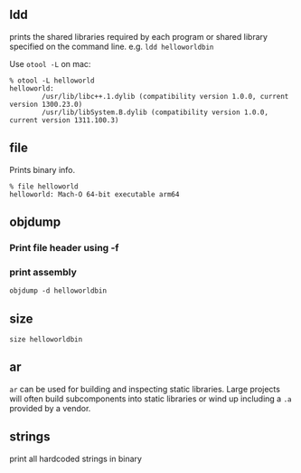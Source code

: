 

## ldd

prints the shared libraries required by each program or shared library specified on the command line.
e.g. `ldd helloworldbin`

Use `otool -L` on mac:
```
% otool -L helloworld 
helloworld:
        /usr/lib/libc++.1.dylib (compatibility version 1.0.0, current version 1300.23.0)
        /usr/lib/libSystem.B.dylib (compatibility version 1.0.0, current version 1311.100.3)
```

## file

Prints binary info.

```
% file helloworld 
helloworld: Mach-O 64-bit executable arm64
```

## objdump

### Print file header using -f

### print assembly

`objdump -d helloworldbin`

## size

`size helloworldbin`

## ar

`ar` can be used for building and inspecting static libraries. Large projects will often build subcomponents into static libraries or wind up including a `.a` provided by a vendor.

## strings

print all hardcoded strings in binary